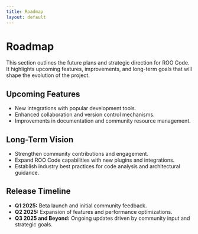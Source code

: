 ```yaml
---
title: Roadmap
layout: default
---
```


# Roadmap

This section outlines the future plans and strategic direction for ROO Code. It highlights upcoming features, improvements, and long-term goals that will shape the evolution of the project.

## Upcoming Features
- New integrations with popular development tools.
- Enhanced collaboration and version control mechanisms.
- Improvements in documentation and community resource management.

## Long-Term Vision
- Strengthen community contributions and engagement.
- Expand ROO Code capabilities with new plugins and integrations.
- Establish industry best practices for code analysis and architectural guidance.

## Release Timeline
- **Q1 2025:** Beta launch and initial community feedback.
- **Q2 2025:** Expansion of features and performance optimizations.
- **Q3 2025 and Beyond:** Ongoing updates driven by community input and strategic goals.